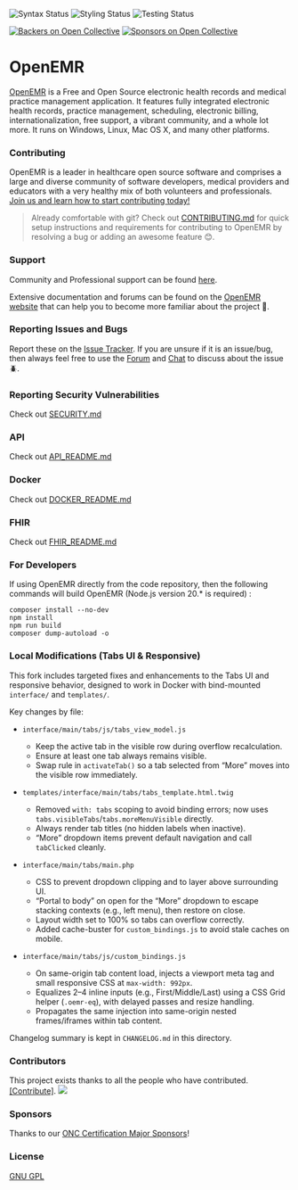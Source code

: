 ![Syntax Status](https://github.com/openemr/openemr/workflows/Syntax/badge.svg?branch=rel-703)
![Styling Status](https://github.com/openemr/openemr/workflows/Styling/badge.svg?branch=rel-703)
![Testing Status](https://github.com/openemr/openemr/workflows/Test/badge.svg?branch=rel-703)

[![Backers on Open Collective](https://opencollective.com/openemr/backers/badge.svg)](#backers) [![Sponsors on Open Collective](https://opencollective.com/openemr/sponsors/badge.svg)](#sponsors)

# OpenEMR

[OpenEMR](https://open-emr.org) is a Free and Open Source electronic health records and medical practice management application. It features fully integrated electronic health records, practice management, scheduling, electronic billing, internationalization, free support, a vibrant community, and a whole lot more. It runs on Windows, Linux, Mac OS X, and many other platforms.

### Contributing

OpenEMR is a leader in healthcare open source software and comprises a large and diverse community of software developers, medical providers and educators with a very healthy mix of both volunteers and professionals. [Join us and learn how to start contributing today!](https://open-emr.org/wiki/index.php/FAQ#How_do_I_begin_to_volunteer_for_the_OpenEMR_project.3F)

> Already comfortable with git? Check out [CONTRIBUTING.md](CONTRIBUTING.md) for quick setup instructions and requirements for contributing to OpenEMR by resolving a bug or adding an awesome feature 😊.

### Support

Community and Professional support can be found [here](https://open-emr.org/wiki/index.php/OpenEMR_Support_Guide).

Extensive documentation and forums can be found on the [OpenEMR website](https://open-emr.org) that can help you to become more familiar about the project 📖.

### Reporting Issues and Bugs

Report these on the [Issue Tracker](https://github.com/openemr/openemr/issues). If you are unsure if it is an issue/bug, then always feel free to use the [Forum](https://community.open-emr.org/) and [Chat](https://www.open-emr.org/chat/) to discuss about the issue 🪲.

### Reporting Security Vulnerabilities

Check out [SECURITY.md](.github/SECURITY.md)

### API

Check out [API_README.md](API_README.md)

### Docker

Check out [DOCKER_README.md](DOCKER_README.md)

### FHIR

Check out [FHIR_README.md](FHIR_README.md)

### For Developers

If using OpenEMR directly from the code repository, then the following commands will build OpenEMR (Node.js version 20.* is required) :

```shell
composer install --no-dev
npm install
npm run build
composer dump-autoload -o
```

### Local Modifications (Tabs UI & Responsive)

This fork includes targeted fixes and enhancements to the Tabs UI and responsive behavior, designed to work in Docker with bind-mounted `interface/` and `templates/`.

Key changes by file:

- `interface/main/tabs/js/tabs_view_model.js`
  - Keep the active tab in the visible row during overflow recalculation.
  - Ensure at least one tab always remains visible.
  - Swap rule in `activateTab()` so a tab selected from “More” moves into the visible row immediately.

- `templates/interface/main/tabs/tabs_template.html.twig`
  - Removed `with: tabs` scoping to avoid binding errors; now uses `tabs.visibleTabs`/`tabs.moreMenuVisible` directly.
  - Always render tab titles (no hidden labels when inactive).
  - “More” dropdown items prevent default navigation and call `tabClicked` cleanly.

- `interface/main/tabs/main.php`
  - CSS to prevent dropdown clipping and to layer above surrounding UI.
  - “Portal to body” on open for the “More” dropdown to escape stacking contexts (e.g., left menu), then restore on close.
  - Layout width set to 100% so tabs can overflow correctly.
  - Added cache-buster for `custom_bindings.js` to avoid stale caches on mobile.

- `interface/main/tabs/js/custom_bindings.js`
  - On same-origin tab content load, injects a viewport meta tag and small responsive CSS at `max-width: 992px`.
  - Equalizes 2–4 inline inputs (e.g., First/Middle/Last) using a CSS Grid helper (`.oemr-eq`), with delayed passes and resize handling.
  - Propagates the same injection into same-origin nested frames/iframes within tab content.

Changelog summary is kept in `CHANGELOG.md` in this directory.

### Contributors

This project exists thanks to all the people who have contributed. [[Contribute]](CONTRIBUTING.md).
<a href="https://github.com/openemr/openemr/graphs/contributors"><img src="https://opencollective.com/openemr/contributors.svg?width=890" /></a>


### Sponsors

Thanks to our [ONC Certification Major Sponsors](https://www.open-emr.org/wiki/index.php/OpenEMR_Certification_Stage_III_Meaningful_Use#Major_sponsors)!


### License

[GNU GPL](LICENSE)
